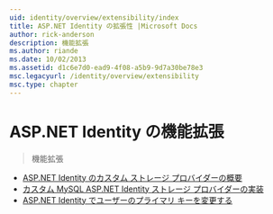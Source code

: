 ```yaml
---
uid: identity/overview/extensibility/index
title: ASP.NET Identity の拡張性 |Microsoft Docs
author: rick-anderson
description: 機能拡張
ms.author: riande
ms.date: 10/02/2013
ms.assetid: d1c6e7d0-ead9-4f08-a5b9-9d7a30be78e3
msc.legacyurl: /identity/overview/extensibility
msc.type: chapter
---
```

<a name="aspnet-identity-extensibility"></a>ASP.NET Identity の機能拡張
====================
> 機能拡張


- [ASP.NET Identity のカスタム ストレージ プロバイダーの概要](overview-of-custom-storage-providers-for-aspnet-identity.md)
- [カスタム MySQL ASP.NET Identity ストレージ プロバイダーの実装](implementing-a-custom-mysql-aspnet-identity-storage-provider.md)
- [ASP.NET Identity でユーザーのプライマリ キーを変更する](change-primary-key-for-users-in-aspnet-identity.md)
